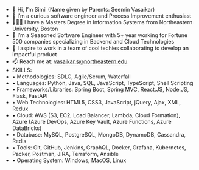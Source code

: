 - 👋 Hi, I’m Simii (Name given by Parents: Seemin Vasaikar)
- 👀 I’m a curious software engineer and Process Improvement enthusiast
- 👩🏻‍🎓 I have a Masters Degree in Information Systems from Northeastern University, Boston
- 🌱 I’m a Seasoned Software Engineer with 5+ year working for Fortune 500 companies specializing in Backend and Cloud Technologies 
- 💞️ I aspire to work in a team of cool techies collaborating to develop an impactful product
- 📫 Reach me at: vasaikar.s@northeastern.edu
- SKILLS:
- • Methodologies: SDLC, Agile/Scrum, Waterfall
- • Languages: Python, Java, SQL, JavaScript, TypeScript, Shell Scripting
- • Frameworks/Libraries: Spring Boot, Spring MVC, React.JS, Node.JS, Flask, FastAPI
- • Web Technologies: HTML5, CSS3, JavaScript, jQuery, Ajax, XML, Redux
- • Cloud: AWS (S3, EC2, Load Balancer, Lambda, Cloud Formation), Azure (Azure DevOps, Azure Key Vault, Azure Functions, Azure DataBricks)
- • Database: MySQL, PostgreSQL, MongoDB, DynamoDB, Cassandra, Redis
- • Tools: Git, GitHub, Jenkins, GraphQL, Docker, Grafana, Kubernetes, Packer, Postman, JIRA, Terraform, Ansible
- • Operating System: Windows, MacOS, Linux
<!---
vasaikarSimii/vasaikarSimii is a ✨ special ✨ repository because its `README.md` (this file) appears on your GitHub profile.
You can click the Preview link to take a look at your changes.
--->
